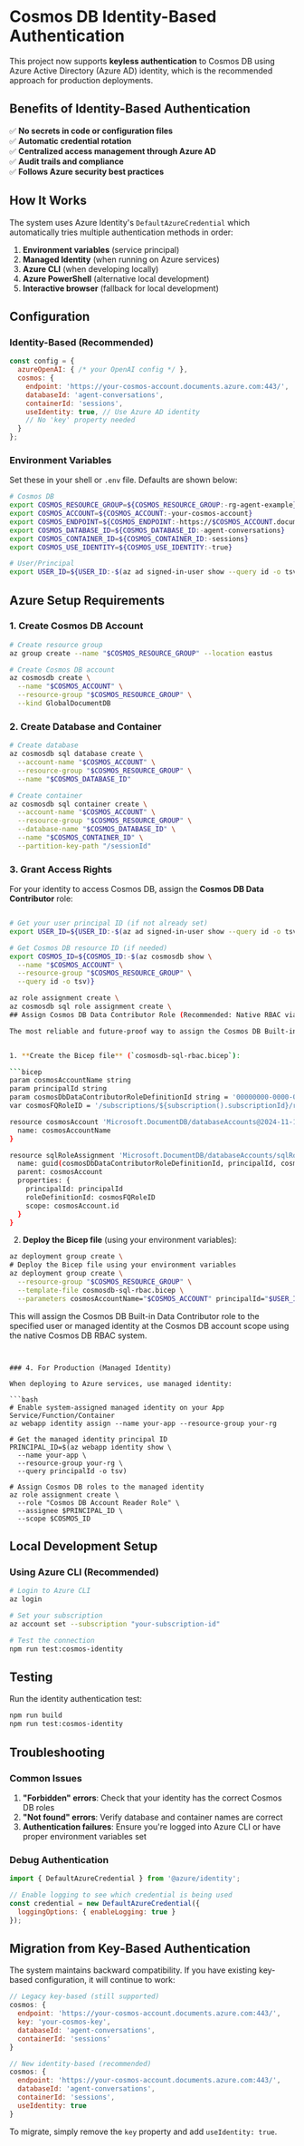 # Cosmos DB Identity-Based Authentication

This project now supports **keyless authentication** to Cosmos DB using Azure Active Directory (Azure AD) identity, which is the recommended approach for production deployments.

## Benefits of Identity-Based Authentication

✅ **No secrets in code or configuration files**  
✅ **Automatic credential rotation**  
✅ **Centralized access management through Azure AD**  
✅ **Audit trails and compliance**  
✅ **Follows Azure security best practices**  

## How It Works

The system uses Azure Identity's `DefaultAzureCredential` which automatically tries multiple authentication methods in order:

1. **Environment variables** (service principal)
2. **Managed Identity** (when running on Azure services)
3. **Azure CLI** (when developing locally)
4. **Azure PowerShell** (alternative local development)
5. **Interactive browser** (fallback for local development)

## Configuration

### Identity-Based (Recommended)
```javascript
const config = {
  azureOpenAI: { /* your OpenAI config */ },
  cosmos: {
    endpoint: 'https://your-cosmos-account.documents.azure.com:443/',
    databaseId: 'agent-conversations',
    containerId: 'sessions',
    useIdentity: true, // Use Azure AD identity
    // No 'key' property needed
  }
};
```


### Environment Variables
Set these in your shell or `.env` file. Defaults are shown below:
```bash
# Cosmos DB
export COSMOS_RESOURCE_GROUP=${COSMOS_RESOURCE_GROUP:-rg-agent-example}
export COSMOS_ACCOUNT=${COSMOS_ACCOUNT:-your-cosmos-account}
export COSMOS_ENDPOINT=${COSMOS_ENDPOINT:-https://$COSMOS_ACCOUNT.documents.azure.com:443/}
export COSMOS_DATABASE_ID=${COSMOS_DATABASE_ID:-agent-conversations}
export COSMOS_CONTAINER_ID=${COSMOS_CONTAINER_ID:-sessions}
export COSMOS_USE_IDENTITY=${COSMOS_USE_IDENTITY:-true}

# User/Principal
export USER_ID=${USER_ID:-$(az ad signed-in-user show --query id -o tsv)}
```

## Azure Setup Requirements

### 1. Create Cosmos DB Account
```bash
# Create resource group
az group create --name "$COSMOS_RESOURCE_GROUP" --location eastus

# Create Cosmos DB account
az cosmosdb create \
  --name "$COSMOS_ACCOUNT" \
  --resource-group "$COSMOS_RESOURCE_GROUP" \
  --kind GlobalDocumentDB
```

### 2. Create Database and Container
```bash
# Create database
az cosmosdb sql database create \
  --account-name "$COSMOS_ACCOUNT" \
  --resource-group "$COSMOS_RESOURCE_GROUP" \
  --name "$COSMOS_DATABASE_ID"

# Create container
az cosmosdb sql container create \
  --account-name "$COSMOS_ACCOUNT" \
  --resource-group "$COSMOS_RESOURCE_GROUP" \
  --database-name "$COSMOS_DATABASE_ID" \
  --name "$COSMOS_CONTAINER_ID" \
  --partition-key-path "/sessionId"
```

### 3. Grant Access Rights

For your identity to access Cosmos DB, assign the **Cosmos DB Data Contributor** role:

```bash

# Get your user principal ID (if not already set)
export USER_ID=${USER_ID:-$(az ad signed-in-user show --query id -o tsv)}

# Get Cosmos DB resource ID (if needed)
export COSMOS_ID=${COSMOS_ID:-$(az cosmosdb show \
  --name "$COSMOS_ACCOUNT" \
  --resource-group "$COSMOS_RESOURCE_GROUP" \
  --query id -o tsv)}

az role assignment create \
az cosmosdb sql role assignment create \
## Assign Cosmos DB Data Contributor Role (Recommended: Native RBAC via Bicep)

The most reliable and future-proof way to assign the Cosmos DB Built-in Data Contributor role is to use a Bicep deployment, following the official pattern:


1. **Create the Bicep file** (`cosmosdb-sql-rbac.bicep`):

```bicep
param cosmosAccountName string
param principalId string
param cosmosDbDataContributorRoleDefinitionId string = '00000000-0000-0000-0000-000000000002' // Cosmos DB Data Contributor
var cosmosFQRoleID = '/subscriptions/${subscription().subscriptionId}/resourceGroups/${resourceGroup().name}/providers/Microsoft.DocumentDB/databaseAccounts/${cosmosAccountName}/sqlRoleDefinitions/${cosmosDbDataContributorRoleDefinitionId}'

resource cosmosAccount 'Microsoft.DocumentDB/databaseAccounts@2024-11-15' existing = {
  name: cosmosAccountName
}

resource sqlRoleAssignment 'Microsoft.DocumentDB/databaseAccounts/sqlRoleAssignments@2024-11-15' = {
  name: guid(cosmosDbDataContributorRoleDefinitionId, principalId, cosmosAccount.id)
  parent: cosmosAccount
  properties: {
    principalId: principalId
    roleDefinitionId: cosmosFQRoleID
    scope: cosmosAccount.id
  }
}
```

2. **Deploy the Bicep file** (using your environment variables):

```sh
az deployment group create \
# Deploy the Bicep file using your environment variables
az deployment group create \
  --resource-group "$COSMOS_RESOURCE_GROUP" \
  --template-file cosmosdb-sql-rbac.bicep \
  --parameters cosmosAccountName="$COSMOS_ACCOUNT" principalId="$USER_ID"
```

This will assign the Cosmos DB Built-in Data Contributor role to the specified user or managed identity at the Cosmos DB account scope using the native Cosmos DB RBAC system.
```


### 4. For Production (Managed Identity)

When deploying to Azure services, use managed identity:

```bash
# Enable system-assigned managed identity on your App Service/Function/Container
az webapp identity assign --name your-app --resource-group your-rg

# Get the managed identity principal ID
PRINCIPAL_ID=$(az webapp identity show \
  --name your-app \
  --resource-group your-rg \
  --query principalId -o tsv)

# Assign Cosmos DB roles to the managed identity
az role assignment create \
  --role "Cosmos DB Account Reader Role" \
  --assignee $PRINCIPAL_ID \
  --scope $COSMOS_ID
```

## Local Development Setup

### Using Azure CLI (Recommended)
```bash
# Login to Azure CLI
az login

# Set your subscription
az account set --subscription "your-subscription-id"

# Test the connection
npm run test:cosmos-identity
```

## Testing

Run the identity authentication test:
```bash
npm run build
npm run test:cosmos-identity
```

## Troubleshooting

### Common Issues

1. **"Forbidden" errors**: Check that your identity has the correct Cosmos DB roles
2. **"Not found" errors**: Verify database and container names are correct
3. **Authentication failures**: Ensure you're logged into Azure CLI or have proper environment variables set

### Debug Authentication
```javascript
import { DefaultAzureCredential } from '@azure/identity';

// Enable logging to see which credential is being used
const credential = new DefaultAzureCredential({
  loggingOptions: { enableLogging: true }
});
```

## Migration from Key-Based Authentication

The system maintains backward compatibility. If you have existing key-based configuration, it will continue to work:

```javascript
// Legacy key-based (still supported)
cosmos: {
  endpoint: 'https://your-cosmos-account.documents.azure.com:443/',
  key: 'your-cosmos-key',
  databaseId: 'agent-conversations',
  containerId: 'sessions'
}

// New identity-based (recommended)
cosmos: {
  endpoint: 'https://your-cosmos-account.documents.azure.com:443/',
  databaseId: 'agent-conversations',
  containerId: 'sessions',
  useIdentity: true
}
```

To migrate, simply remove the `key` property and add `useIdentity: true`.
